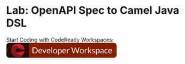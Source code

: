 
# Lab: OpenAPI Spec to Camel Java DSL

Start Coding with CodeReady Workspaces: [![Start Coding!](developer-workspace.svg)](https://codeready-openshift-workspaces.apps.cluster-8811.8811.example.opentlc.com/f?url=https://github.com/pittar/fuse-contract-first-demo)

